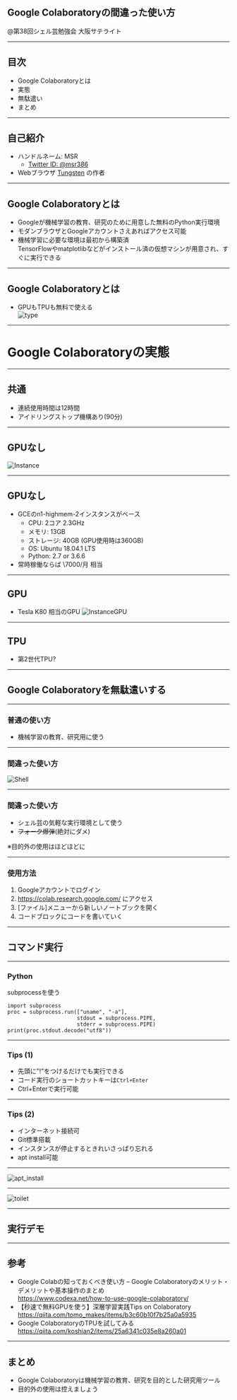## Google Colaboratoryの間違った使い方

@第38回シェル芸勉強会 大阪サテライト


---
## 目次
* Google Colaboratoryとは
* 実態
* 無駄遣い
* まとめ


---
## 自己紹介
* ハンドルネーム: MSR
    * [Twitter ID: @msr386](https://twitter.com/msr386)
* Webブラウザ [Tungsten](https://app.tungsten-start.net/) の作者


---
## Google Colaboratoryとは
* Googleが機械学習の教育、研究のために用意した無料のPython実行環境
* モダンブラウザとGoogleアカウントさえあればアクセス可能
* 機械学習に必要な環境は最初から構築済  
  TensorFlowやmatplotlibなどがインストール済の仮想マシンが用意され、すぐに実行できる


---
## Google Colaboratoryとは
* GPUもTPUも無料で使える  
![type](images/accel_type.png)

---
# Google Colaboratoryの実態


---
## 共通
* 連続使用時間は12時間
* アイドリングストップ機構あり(90分)


---
## GPUなし
![Instance](images/env.png)


---
## GPUなし
* GCEのn1-highmem-2インスタンスがベース
    * CPU: 2コア 2.3GHz
    * メモリ: 13GB
    * ストレージ: 40GB (GPU使用時は360GB)
    * OS: Ubuntu 18.04.1 LTS
    * Python: 2.7 or 3.6.6
* 常時稼働ならば \7000/月 相当


---
## GPU
* Tesla K80 相当のGPU
![InstanceGPU](images/nvidia-smi.png)


---
## TPU

* 第2世代TPU?


---
## Google Colaboratoryを無駄遣いする

---
### 普通の使い方

* 機械学習の教育、研究用に使う


---
### 間違った使い方

![Shell](images/shellgei.png)


---
### 間違った使い方

* シェル芸の気軽な実行環境として使う
* ~~フォーク爆弾~~(絶対にダメ)

※目的外の使用はほどほどに


---
### 使用方法

1. Googleアカウントでログイン
1. https://colab.research.google.com/ にアクセス
1. [ファイル]メニューから新しいノートブックを開く
1. コードブロックにコードを書いていく


---
## コマンド実行


---
### Python
subprocessを使う

```
import subprocess
proc = subprocess.run(["uname", "-a"],
                      stdout = subprocess.PIPE,
                      stderr = subprocess.PIPE)
print(proc.stdout.decode("utf8"))
```


---
### Tips (1)

* 先頭に"!"をつけるだけでも実行できる
* コード実行のショートカットキーは`Ctrl+Enter`
* Ctrl+Enterで実行可能

---
### Tips (2)
* インターネット接続可
* Git標準搭載
* インスタンスが停止するときれいさっぱり忘れる
* apt install可能


---
![apt_install](images/install_toilet.png)


---
![toilet](images/toilet.png)

---
## 実行デモ


---
## 参考

- Google Colabの知っておくべき使い方 – Google Colaboratoryのメリット・デメリットや基本操作のまとめ  
  https://www.codexa.net/how-to-use-google-colaboratory/
- 【秒速で無料GPUを使う】深層学習実践Tips on Colaboratory  
  https://qiita.com/tomo_makes/items/b3c60b10f7b25a0a5935
- Google ColaboratoryのTPUを試してみる  
  https://qiita.com/koshian2/items/25a6341c035e8a260a01


---
## まとめ

- Google Colaboratoryは機械学習の教育、研究を目的とした研究用ツール
- 目的外の使用は控えましょう
